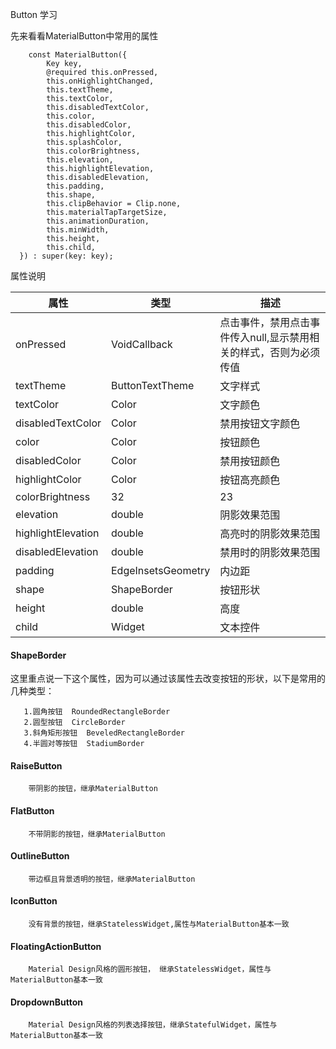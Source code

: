 Button 学习

先来看看MaterialButton中常用的属性

        const MaterialButton({
            Key key,
            @required this.onPressed,
            this.onHighlightChanged,
            this.textTheme,
            this.textColor,
            this.disabledTextColor,
            this.color,
            this.disabledColor,
            this.highlightColor,
            this.splashColor,
            this.colorBrightness,
            this.elevation,
            this.highlightElevation,
            this.disabledElevation,
            this.padding,
            this.shape,
            this.clipBehavior = Clip.none,
            this.materialTapTargetSize,
            this.animationDuration,
            this.minWidth,
            this.height,
            this.child,
      }) : super(key: key);


属性说明

属性 | 类型 | 描述 |
--- | --- | --- |
onPressed | VoidCallback | 点击事件，禁用点击事件传入null,显示禁用相关的样式，否则为必须传值
textTheme |  ButtonTextTheme | 文字样式
textColor |  Color | 文字颜色
disabledTextColor |  Color | 禁用按钮文字颜色
color |  Color | 按钮颜色
disabledColor |  Color | 禁用按钮颜色
highlightColor |  Color | 按钮高亮颜色
colorBrightness |  32 | 23
elevation |  double | 阴影效果范围
highlightElevation |  double | 高亮时的阴影效果范围
disabledElevation |  double | 禁用时的阴影效果范围
padding |  EdgeInsetsGeometry | 内边距
shape |  ShapeBorder | 按钮形状
height |  double | 高度
child |  Widget | 文本控件

#### ShapeBorder
这里重点说一下这个属性，因为可以通过该属性去改变按钮的形状，以下是常用的几种类型：
       
       1.圆角按钮  RoundedRectangleBorder     
       2.圆型按钮  CircleBorder     
       3.斜角矩形按钮  BeveledRectangleBorder     
       4.半圆对等按钮  StadiumBorder     

#### RaiseButton
        带阴影的按钮，继承MaterialButton
#### FlatButton
        不带阴影的按钮，继承MaterialButton
#### OutlineButton
        带边框且背景透明的按钮，继承MaterialButton
#### IconButton
        没有背景的按钮，继承StatelessWidget,属性与MaterialButton基本一致
        
#### FloatingActionButton
        Material Design风格的圆形按钮， 继承StatelessWidget，属性与MaterialButton基本一致
#### DropdownButton
        Material Design风格的列表选择按钮，继承StatefulWidget，属性与MaterialButton基本一致
